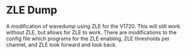 # ZLE Dump

A modification of wavedump using ZLE for the V1720. This will still work without ZLE, but allows for ZLE to work. There are modifications to the config file which programs for the ZLE enabling, ZLE thresholds per channel, and ZLE look forward and look back.
